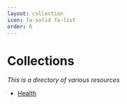 ```yaml
---
layout: collection
icon: fa-solid fa-list
order: 6
---
```


# Collections
*This is a directory of various resources*

- [Health](./resources/health)